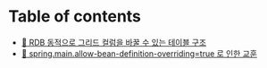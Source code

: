 # Table of contents

* [📒 RDB 동적으로 그리드 컬럼을 바꿀 수 있는 테이블 구조](README.md)
* [📒 spring.main.allow-bean-definition-overriding=true 로 인한 교훈](spring.main.allow-bean-definition-overriding-true.md)

